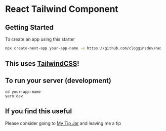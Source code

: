 # React Tailwind Component

## Getting Started

To create an app using this starter

```bash
npx create-next-app your-app-name -e https://github.com/clogginsdev/next-tailwind-carousel
```

## This uses [TailwindCSS](https://tailwindcss.com/)!

## To run your server (development)

```
cd your-app-name
yarn dev
```

## If you find this useful
Please consider going to [My Tip Jar](https://kindlytip.com/) and leaving me a tip
